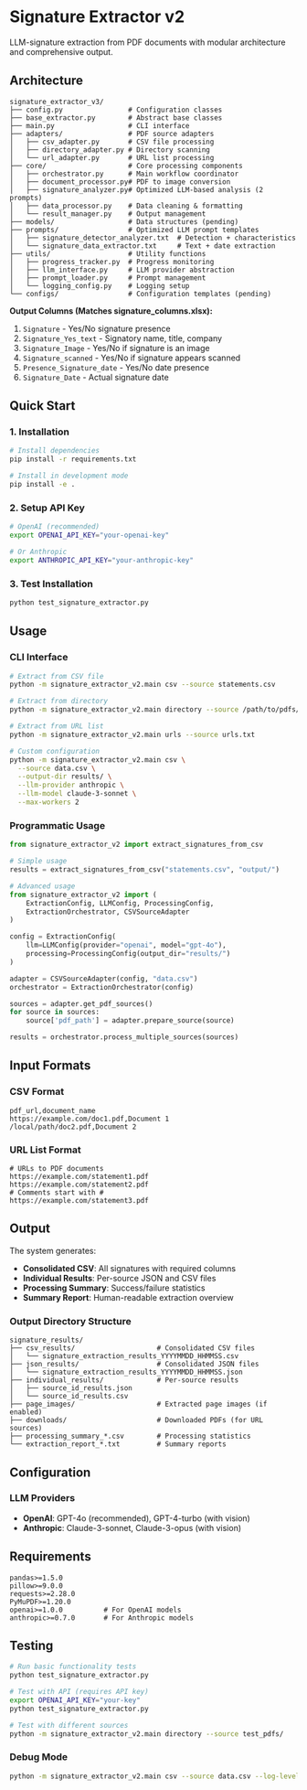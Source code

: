 # Signature Extractor v2

LLM-signature extraction from PDF documents with modular architecture and comprehensive output.

## Architecture

```
signature_extractor_v3/
├── config.py                # Configuration classes
├── base_extractor.py        # Abstract base classes
├── main.py                  # CLI interface
├── adapters/                # PDF source adapters
│   ├── csv_adapter.py       # CSV file processing
│   ├── directory_adapter.py # Directory scanning
│   └── url_adapter.py       # URL list processing
├── core/                    # Core processing components
│   ├── orchestrator.py      # Main workflow coordinator
│   ├── document_processor.py# PDF to image conversion
│   ├── signature_analyzer.py# Optimized LLM-based analysis (2 prompts)
│   ├── data_processor.py    # Data cleaning & formatting
│   └── result_manager.py    # Output management
├── models/                  # Data structures (pending)
├── prompts/                 # Optimized LLM prompt templates
│   ├── signature_detector_analyzer.txt  # Detection + characteristics
│   └── signature_data_extractor.txt     # Text + date extraction
├── utils/                   # Utility functions
│   ├── progress_tracker.py  # Progress monitoring
│   ├── llm_interface.py     # LLM provider abstraction
│   ├── prompt_loader.py     # Prompt management
│   └── logging_config.py    # Logging setup
└── configs/                 # Configuration templates (pending)
```

**Output Columns (Matches signature_columns.xlsx):**
1. `Signature` - Yes/No signature presence
2. `Signature_Yes_text` - Signatory name, title, company
3. `Signature_Image` - Yes/No if signature is an image
4. `Signature_scanned` - Yes/No if signature appears scanned
5. `Presence_Signature_date` - Yes/No date presence
6. `Signature_Date` - Actual signature date

## Quick Start

### 1. Installation
```bash
# Install dependencies
pip install -r requirements.txt

# Install in development mode
pip install -e .
```

### 2. Setup API Key
```bash
# OpenAI (recommended)
export OPENAI_API_KEY="your-openai-key"

# Or Anthropic
export ANTHROPIC_API_KEY="your-anthropic-key"
```

### 3. Test Installation
```bash
python test_signature_extractor.py
```

## Usage

### CLI Interface

```bash
# Extract from CSV file
python -m signature_extractor_v2.main csv --source statements.csv

# Extract from directory
python -m signature_extractor_v2.main directory --source /path/to/pdfs/

# Extract from URL list
python -m signature_extractor_v2.main urls --source urls.txt

# Custom configuration
python -m signature_extractor_v2.main csv \
  --source data.csv \
  --output-dir results/ \
  --llm-provider anthropic \
  --llm-model claude-3-sonnet \
  --max-workers 2
```

### Programmatic Usage

```python
from signature_extractor_v2 import extract_signatures_from_csv

# Simple usage
results = extract_signatures_from_csv("statements.csv", "output/")

# Advanced usage
from signature_extractor_v2 import (
    ExtractionConfig, LLMConfig, ProcessingConfig,
    ExtractionOrchestrator, CSVSourceAdapter
)

config = ExtractionConfig(
    llm=LLMConfig(provider="openai", model="gpt-4o"),
    processing=ProcessingConfig(output_dir="results/")
)

adapter = CSVSourceAdapter(config, "data.csv")
orchestrator = ExtractionOrchestrator(config)

sources = adapter.get_pdf_sources()
for source in sources:
    source['pdf_path'] = adapter.prepare_source(source)

results = orchestrator.process_multiple_sources(sources)
```

## Input Formats

### CSV Format
```csv
pdf_url,document_name
https://example.com/doc1.pdf,Document 1
/local/path/doc2.pdf,Document 2
```

### URL List Format
```
# URLs to PDF documents
https://example.com/statement1.pdf
https://example.com/statement2.pdf
# Comments start with #
https://example.com/statement3.pdf
```

## Output

The system generates:
- **Consolidated CSV**: All signatures with required columns
- **Individual Results**: Per-source JSON and CSV files
- **Processing Summary**: Success/failure statistics
- **Summary Report**: Human-readable extraction overview

### Output Directory Structure
```
signature_results/
├── csv_results/                    # Consolidated CSV files
│   └── signature_extraction_results_YYYYMMDD_HHMMSS.csv
├── json_results/                   # Consolidated JSON files
│   └── signature_extraction_results_YYYYMMDD_HHMMSS.json
├── individual_results/             # Per-source results
│   ├── source_id_results.json
│   └── source_id_results.csv
├── page_images/                    # Extracted page images (if enabled)
├── downloads/                      # Downloaded PDFs (for URL sources)
├── processing_summary_*.csv        # Processing statistics
└── extraction_report_*.txt         # Summary reports
```

## Configuration

### LLM Providers
- **OpenAI**: GPT-4o (recommended), GPT-4-turbo (with vision)
- **Anthropic**: Claude-3-sonnet, Claude-3-opus (with vision)

## Requirements

```
pandas>=1.5.0
pillow>=9.0.0
requests>=2.28.0
PyMuPDF>=1.20.0
openai>=1.0.0          # For OpenAI models
anthropic>=0.7.0       # For Anthropic models
```

## Testing

```bash
# Run basic functionality tests
python test_signature_extractor.py

# Test with API (requires API key)
export OPENAI_API_KEY="your-key"
python test_signature_extractor.py

# Test with different sources
python -m signature_extractor_v2.main directory --source test_pdfs/
```

### Debug Mode
```bash
python -m signature_extractor_v2.main csv --source data.csv --log-level DEBUG
```
